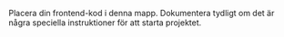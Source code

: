 Placera din frontend-kod i denna mapp.
Dokumentera tydligt om det är några speciella instruktioner för att starta projektet.
